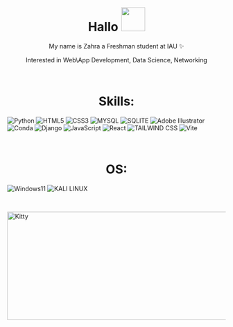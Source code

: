 <h1 align="center">Hallo <img src='https://th.bing.com/th/id/R.8552a6974f02854bef060912d309c1df?rik=O0LWdNbtwuC7rA&riu=http%3a%2f%2fpixelartmaker-data-78746291193.nyc3.digitaloceanspaces.com%2fimage%2f23134aefeb64ce9.png&ehk=hxvwg1oMQJuCDOMAgH5%2f6xmIONExx4YTUZycOgTetw0%3d&risl=&pid=ImgRaw&r=0' width='55' height='55'></h1>
<p align="center" border> My name is Zahra a Freshman student at IAU ✨</p>
<p align="center"> Interested in Web\App Development, Data Science, Networking </p>


</br>
<h1 align="center">Skills:</h1>


![Python](https://img.shields.io/badge/Python-FFD43B?style=for-the-badge&logo=python&logoColor=blue
)
![HTML5](https://img.shields.io/badge/HTML5-E34F26?style=for-the-badge&logo=html5&logoColor=white
)
![CSS3](https://img.shields.io/badge/CSS3-1572B6?style=for-the-badge&logo=css3&logoColor=white
)
![MYSQL](https://img.shields.io/badge/MySQL-005C84?style=for-the-badge&logo=mysql&logoColor=white)
![SQLITE](https://img.shields.io/badge/SQLite-07405E?style=for-the-badge&logo=sqlite&logoColor=white
)
![Adobe Illustrator](https://img.shields.io/badge/Adobe%20Illustrator-FF9A00?style=for-the-badge&logo=adobe%20illustrator&logoColor=white
)
![Conda](https://img.shields.io/badge/conda-342B029.svg?&style=for-the-badge&logo=anaconda&logoColor=white
)
![Django](https://img.shields.io/badge/Django-092E20?style=for-the-badge&logo=django&logoColor=green
)
![JavaScript](https://img.shields.io/badge/JavaScript-323330?style=for-the-badge&logo=javascript&logoColor=F7DF1E
)
![React](https://img.shields.io/badge/React-20232A?style=for-the-badge&logo=react&logoColor=61DAFB
)
![TAILWIND CSS](https://img.shields.io/badge/Tailwind_CSS-38B2AC?style=for-the-badge&logo=tailwind-css&logoColor=white)
![Vite](https://img.shields.io/badge/Vite-B73BFE?style=for-the-badge&logo=vite&logoColor=FFD62E)

</br>

<h1 align="center">OS:</h1>

![Windows11](https://img.shields.io/badge/Windows-0078D6?style=for-the-badge&logo=windows&logoColor=white
)
![KALI LINUX](https://img.shields.io/badge/Kali_Linux-557C94?style=for-the-badge&logo=kali-linux&logoColor=white
)

</br>

<img align="right" height='250' width="850" alt="Kitty" src="https://th.bing.com/th/id/R.eed95a882ffacb6a1d9d7c7e0fc84cdd?rik=nl8hk4Obqz8xsA&pid=ImgRaw&r=0"></img>

<!--
**ZahraHN-03/ZahraHN-03** is a ✨ _special_ ✨ repository because its `README.md` (this file) appears on your GitHub profile.

Here are some ideas to get you started:

- 🔭 I’m currently working on ...
- 🌱 I’m currently learning ...
- 👯 I’m looking to collaborate on ...
- 🤔 I’m looking for help with ...
- 💬 Ask me about ...
- 📫 How to reach me: ...
- 😄 Pronouns: ...
- ⚡ Fun fact: ...
-->
